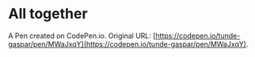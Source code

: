 # All together

A Pen created on CodePen.io. Original URL: [https://codepen.io/tunde-gaspar/pen/MWaJxqY](https://codepen.io/tunde-gaspar/pen/MWaJxqY).


